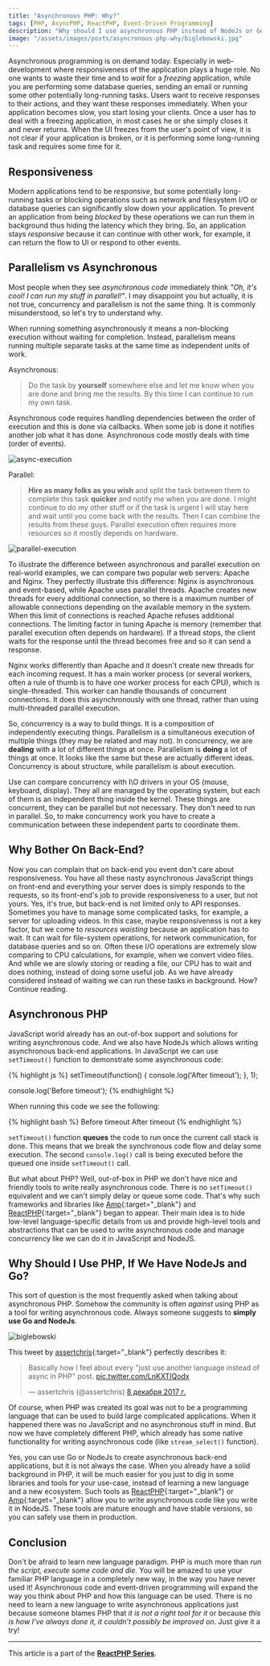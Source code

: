 ```yaml
---
title: "Asynchronous PHP: Why?"
tags: [PHP, AsyncPHP, ReactPHP, Event-Driven Programming]
description: "Why should I use asynchronous PHP instead of NodeJs or Go"
image: "/assets/images/posts/asyncronous-php-why/biglebowski.jpg"
---
```


Asynchronous programming is on demand today. Especially in web-development where responsiveness of the application plays a huge role. No one wants to waste their time and to *wait* for a *freezing* application, while you are performing some database queries, sending an email or running some other potentially long-running tasks. Users want to receive responses to their actions, and they want these responses immediately. When your application becomes slow, you start losing your clients. Once a user has to deal with a freezing application, in most cases he or she simply closes it and never returns. When the UI freezes from the user's point of view, it is not clear if your application is broken, or it is performing some long-running task and requires some time for it. 

## Responsiveness
Modern applications tend to be *responsive*, but some potentially long-running tasks or blocking operations such as network and filesystem I/O or database queries can significantly slow down your application. To prevent an application from being *blocked* by these operations we can run them  in background thus hiding the latency which they bring. So, an application stays *responsive* because it can continue with other work, for example, it can return the flow to UI or respond to other events.

## Parallelism vs Asynchronous

Most people when they see *asynchronous code* immediately think *"Oh, it's cool! I can run my stuff in parallel!"*. I may disappoint you but actually, it is not true, concurrency and parallelism is not the same thing. It is commonly misunderstood, so let's try to understand why.

When running something asynchronously it means a non-blocking execution without waiting for completion. Instead, parallelism means running multiple separate tasks at the same time as independent units of work.

Asynchronous:
>Do the task by **yourself** somewhere else and let me know when you are done and bring me the results. By this time I can continue to run my own task. 

Asynchronous code requires handling dependencies between the order of execution and this is done via callbacks. When some job is done it notifies another job what it has done. Asynchronous code mostly deals with time (order of events).


<p class="text-center image">
    <img src="/assets/images/posts/asyncronous-php-why/async-execution.png" alt="async-execution" class="">
</p>

Parallel:
>**Hire as many folks as you wish** and split the task between them to complete this task **quicker** and notify me when you are done. I might continue to do my other stuff or if the task is urgent I will stay here and wait until you come back with the results. Then I can combine the results from these guys. Parallel execution often requires more resources so it mostly depends on hardware.

<p class="text-center image">
    <img src="/assets/images/posts/asyncronous-php-why/parallel-execution.jpg" alt="parallel-execution" class="">
</p>

To illustrate the difference between asynchronous and parallel execution on real-world examples, we can compare two popular web servers: Apache and Nginx. They perfectly illustrate this difference: Nginx is asynchronous and event-based, while Apache uses parallel threads. Apache creates new threads for every additional connection, so there is a maximum number of allowable connections depending on the available memory in the system. When this limit of connections is reached Apache refuses additional connections. The limiting factor in tuning Apache is memory (remember that parallel execution often depends on hardware). If a thread stops, the client waits for the response until the thread becomes free and so it can send a response.

Nginx works differently than Apache and it doesn't create new threads for each incoming request. It has a main worker process (or several workers, often a rule of thumb is to have one worker process for each CPU), which is single-threaded. This worker can handle thousands of concurrent connections. It does this asynchronously with one thread, rather than using multi-threaded parallel execution.

So, concurrency is a way to build things. It is a composition of independently executing things. Parallelism is a simultaneous execution of multiple things (they may be related and may not). In concurrency, we are **dealing** with a lot of different things at once. Parallelism is **doing** a lot of things at once. It looks like the same but these are actually different ideas. Concurrency is about structure, while parallelism is about execution. 

Use can compare concurrency with I\O drivers in your OS (mouse, keyboard, display). They all are managed by the operating system, but each of them is an independent thing inside the kernel. These things are concurrent, they can be parallel but not necessary. They don't need to run in parallel. So, to make concurrency work you have to create a communication between these independent parts to coordinate them.

## Why Bother On Back-End?

Now you can complain that on back-end you event don't care about responsiveness. You have all these nasty asynchronous JavaScript things on front-end and everything your server does is simply responds to the requests, so its front-end's job to provide responsiveness to a user, but not yours. Yes, it's true, but back-end is not limited only to API responses. Sometimes you have to manage some complicated tasks, for example, a server for uploading videos. In this case, maybe responsiveness is not a key factor, but we come to *resources waisting* because an application has to wait. It can wait for file-system operations, for network communication, for database queries and so on. Often these I/O operations are extremely slow comparing to CPU calculations, for example, when we convert video files. And while we are slowly storing or reading a file, our CPU has to wait and does nothing, instead of doing some useful job. As we have already considered instead of waiting we can run these tasks in background. How? Continue reading.

## Asynchronous PHP

JavaScript world already has an out-of-box support and solutions for writing asynchronous code. And we also have NodeJs which allows writing asynchronous back-end applications. In JavaScript we can use `setTimeout()` function to demonstrate some asynchronous code:

{% highlight js %}
setTimeout(function() {
    console.log('After timeout');
}, 1);

console.log('Before timeout');
{% endhighlight %}

When running this code we see the following:

{% highlight bash %}
Before timeout
After timeout
{% endhighlight %}

`setTimeout()` function **queues** the code to run once the current call stack is done. This means that we break the synchronous code flow and delay some execution. The second `console.log()` call is being executed before the queued one inside `setTimeout()` call. 

But what about PHP? Well, out-of-box in PHP we don't have nice and friendly tools to write really asynchronous code. There is no `setTimeout()` equivalent and we can't simply delay or queue some code. That's why such frameworks and libraries like [Amp](http://amphp.org/){:target="_blank"} and [ReactPHP](http://reactphp.org/){:target="_blank"} began to appear. Their main idea is to hide low-level language-specific details from us and provide high-level tools and abstractions that can be used to write asynchronous code and manage concurrency like we can do it in JavaScript and NodeJS.

## Why Should I Use PHP, If We Have NodeJs and Go?

This sort of question is the most frequently asked when talking about asynchronous PHP. Somehow the community is often *against* using PHP as a tool for writing asynchronous code. Always someone suggests to **simply use Go and NodeJs**.

<p class="text-center image">
    <img src="/assets/images/posts/asyncronous-php-why/biglebowski.jpg" alt="biglebowski" class="">
</p>

This tweet by [assertchris](https://twitter.com/assertchris){:target="_blank"} perfectly describes it:

<p class="text-center">
    <blockquote class="twitter-tweet" data-lang="ru"><p lang="en" dir="ltr">Basically how I feel about every &quot;just use another language instead of async in PHP&quot; post. <a href="https://t.co/LnKXTIQodx">pic.twitter.com/LnKXTIQodx</a></p>&mdash; assertchris (@assertchris) <a href="https://twitter.com/assertchris/status/939070486255980545?ref_src=twsrc%5Etfw">8 декабря 2017 г.</a></blockquote> <script async src="https://platform.twitter.com/widgets.js" charset="utf-8"></script> 
</p>

Of course, when PHP was created its goal was not to be a programming language that can be used to build large complicated applications. When it happened there was no JavaScript and no asynchronous stuff in mind. But now we have completely different PHP, which already has some native functionality for writing asynchronous code (like `stream_select()` function).

Yes, you can use Go or NodeJs to create asynchronous back-end applications, but it is not always the case. When you already have a solid background in PHP, it will be much easier for you just to dig in some libraries and tools for your use-case, instead of learning a new language and a new ecosystem. Such tools as [ReactPHP](http://reactphp.org/){:target="_blank"} or [Amp](http://amphp.org/){:target="_blank"} allow you to write asynchronous code like you write it in NodeJS. These tools are mature enough and have stable versions, so you can safely use them in production.

## Conclusion
Don't be afraid to learn new language paradigm. PHP is much more than  *run the script, execute some code and die*. You will be amazed to use your familiar PHP language in a completely new way, in the way you have never used it! Asynchronous code and event-driven programming will expand the way you think about PHP and how this language can be used. There is no need to learn a new language to write asynchronous applications just because someone blames PHP that *it is not a right tool for it* or because *this is how I’ve always done it, it couldn’t possibly be improved on*. Just give it a try!

<hr>

This article is a part of the <strong>[ReactPHP Series](/reactphp-series)</strong>.

